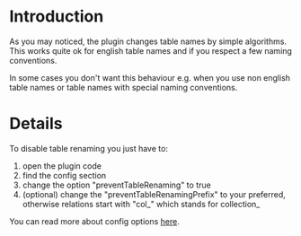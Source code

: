 # Introduction #

As you may noticed, the plugin changes table names by simple algorithms. This works quite ok for english table names and if you respect a few naming conventions.

In some cases you don't want this behaviour e.g. when you use non english table names or table names with special naming conventions.

# Details #

To disable table renaming you just have to:

  1. open the plugin code
  1. find the config section
  1. change the option "preventTableRenaming" to true
  1. (optional) change the "preventTableRenamingPrefix" to your preferred, otherwise relations start with "col_" which stands for collection_

You can read more about config options [here](http://code.google.com/p/mysql-workbench-doctrine-plugin/wiki/HowToUseConfigOptions).
